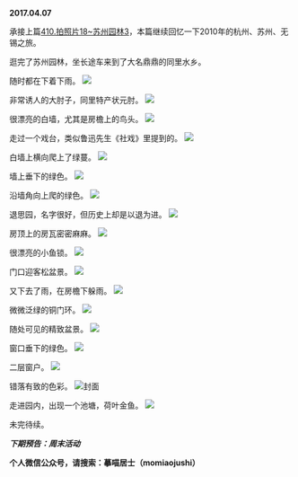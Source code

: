 
          
**2017.04.07**

承接上篇[410.拍照片18~苏州园林3](http://www.jianshu.com/p/5932ad129305)，本篇继续回忆一下2010年的杭州、苏州、无锡之旅。

逛完了苏州园林，坐长途车来到了大名鼎鼎的同里水乡。

随时都在下着下雨。
![](//upload-images.jianshu.io/upload_images/51001-e1754e7c5ced91de.jpg)


非常诱人的大肘子，同里特产状元肘。
![](//upload-images.jianshu.io/upload_images/51001-2e1360b2bd59f23e.jpg)


很漂亮的白墙，尤其是房檐上的鸟头。
![](//upload-images.jianshu.io/upload_images/51001-f22e7e991d3360b6.jpg)


走过一个戏台，类似鲁迅先生《社戏》里提到的。
![](//upload-images.jianshu.io/upload_images/51001-8f7c28aef38436fe.jpg)


白墙上横向爬上了绿蔓。
![](//upload-images.jianshu.io/upload_images/51001-d75e6b71782530e5.jpg)


墙上垂下的绿色。
![](//upload-images.jianshu.io/upload_images/51001-71d7551a6504e7b8.jpg)


沿墙角向上爬的绿色。
![](//upload-images.jianshu.io/upload_images/51001-a6e122e9728cfd3c.jpg)


退思园，名字很好，但历史上却是以退为进。
![](//upload-images.jianshu.io/upload_images/51001-1051702d85058624.jpg)


房顶上的房瓦密密麻麻。
![](//upload-images.jianshu.io/upload_images/51001-71eb06e5a14d75fc.jpg)


很漂亮的小鱼锁。
![](//upload-images.jianshu.io/upload_images/51001-fd904fedcb9a11d9.jpg)


门口迎客松盆景。
![](//upload-images.jianshu.io/upload_images/51001-76a6f219243e66dc.jpg)


又下去了雨，在房檐下躲雨。
![](//upload-images.jianshu.io/upload_images/51001-289b09cce3ef8019.jpg)


微微泛绿的铜门环。
![](//upload-images.jianshu.io/upload_images/51001-e5ab140bfcf20bc9.jpg)


随处可见的精致盆景。
![](//upload-images.jianshu.io/upload_images/51001-1964351866d03c67.jpg)


窗口垂下的绿色。
![](//upload-images.jianshu.io/upload_images/51001-79e13fdd0001fced.jpg)


二层窗户。
![](//upload-images.jianshu.io/upload_images/51001-7afbc391302bd2da.jpg)


错落有致的色彩。
![](//upload-images.jianshu.io/upload_images/51001-020267b332a19179.jpg)封面


走进园内，出现一个池塘，荷叶金鱼。
![](//upload-images.jianshu.io/upload_images/51001-a453cd8cb16ab3d5.jpg)


未完待续。


***下期预告：周末活动***


**个人微信公众号，请搜索：摹喵居士（momiaojushi）**

        